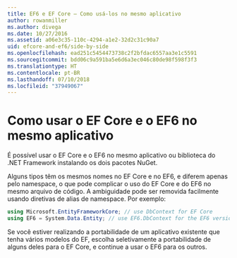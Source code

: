 ```yaml
---
title: EF6 e EF Core – Como usá-los no mesmo aplicativo
author: rowanmiller
ms.author: divega
ms.date: 10/27/2016
ms.assetid: a06e3c35-110c-4294-a1e2-32d2c31c90a7
uid: efcore-and-ef6/side-by-side
ms.openlocfilehash: ead251c5454473738c2f2bfdac6557aa3e1c5591
ms.sourcegitcommit: bdd06c9a591ba5e6d6a3ec046c80de98f598f3f3
ms.translationtype: HT
ms.contentlocale: pt-BR
ms.lasthandoff: 07/10/2018
ms.locfileid: "37949067"
---
```

# <a name="using-ef-core-and-ef6-in-the-same-application"></a>Como usar o EF Core e o EF6 no mesmo aplicativo

É possível usar o EF Core e o EF6 no mesmo aplicativo ou biblioteca do .NET Framework instalando os dois pacotes NuGet.

Alguns tipos têm os mesmos nomes no EF Core e no EF6, e diferem apenas pelo namespace, o que pode complicar o uso do EF Core e do EF6 no mesmo arquivo de código. A ambiguidade pode ser removida facilmente usando diretivas de alias de namespace. Por exemplo:

``` csharp
using Microsoft.EntityFrameworkCore; // use DbContext for EF Core
using EF6 = System.Data.Entity; // use EF6.DbContext for the EF6 version
```

Se você estiver realizando a portabilidade de um aplicativo existente que tenha vários modelos do EF, escolha seletivamente a portabilidade de alguns deles para o EF Core, e continue a usar o EF6 para os outros.
